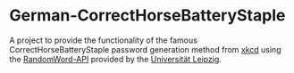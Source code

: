 # German-CorrectHorseBatteryStaple

A project to provide the functionality of the famous CorrectHorseBatteryStaple password generation method from [xkcd](https://xkcd.com/936) using the [RandomWord-API](http://api.corpora.uni-leipzig.de/ws/swagger-ui.html#/word-service/getRandomWordInformationUsingGET) provided by the [Universität Leipzig](https://corpora.uni-leipzig.de/).
